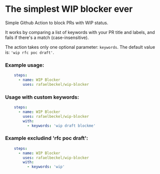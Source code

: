 # The simplest WIP blocker ever
Simple Github Action to block PRs with WIP status.

It works by comparing a list of keywords with your PR title and labels, and fails if there's a match (case-insensitive). 

The action takes only one optional parameter: `keywords`. The default value is: `'wip rfc poc draft'`.

### Example usage: 
```yaml
    steps:
      - name: WIP Blocker
        uses: rafaelbeckel/wip-blocker
```

### Usage with custom keywords:
```yaml
    steps:
      - name: WIP Blocker
        uses: rafaelbeckel/wip-blocker
        with:
          - keywords: 'wip draft blockme'
```

### Example excludind 'rfc poc draft':
```yaml
    steps:
      - name: WIP Blocker
        uses: rafaelbeckel/wip-blocker
        with:
          - keywords: 'wip'
```
